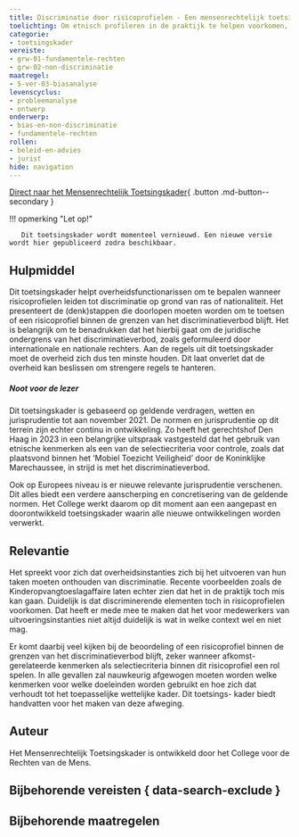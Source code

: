 ```yaml
---
title: Discriminatie door risicoprofielen - Een mensenrechtelijk toetsingskader 
toelichting: Om etnisch profileren in de praktijk te helpen voorkomen, heeft het College voor de Rechten van de Mens een mensenrechtelijk toetsingskader voor risicoprofielen ontwikkeld. Het biedt een overzicht van de juridische normen waar overheidsinstanties zich ten minste aan moeten houden als zij een risicoprofiel opstellen en inzetten zodat discriminatie op grond van etnische afkomst en nationaliteit wordt voorkomen.  
categorie: 
- toetsingskader 
vereiste:
- grw-01-fundamentele-rechten
- grw-02-non-discriminatie
maatregel:
- 5-ver-03-biasanalyse
levenscyclus:
- probleemanalyse
- ontwerp
onderwerp:
- bias-en-non-discriminatie
- fundamentele-rechten 
rollen:
- beleid-en-advies
- jurist
hide: navigation
---
```


<!-- tags -->

[Direct naar het Mensenrechtelijk Toetsingskader](https://publicaties.mensenrechten.nl/publicatie/61a734e65d726f72c45f9dce){ .button .md-button--secondary }

!!! opmerking "Let op!"

       Dit toetsingskader wordt momenteel vernieuwd. Een nieuwe versie wordt hier gepubliceerd zodra beschikbaar. 

## Hulpmiddel

Dit toetsingskader helpt overheidsfunctionarissen om te bepalen wanneer risicoprofielen leiden tot discriminatie op grond van ras of nationaliteit.
Het presenteert de (denk)stappen die doorlopen moeten worden om te toetsen of een risicoprofiel binnen de grenzen van het discriminatieverbod blijft.
Het is belangrijk om te benadrukken dat het hierbij gaat om de juridische ondergrens van het discriminatieverbod, zoals geformuleerd door internationale en nationale rechters.
Aan de regels uit dit toetsingskader moet de overheid zich dus ten minste houden. Dit laat onverlet dat de overheid kan beslissen om strengere regels te hanteren.

##### *Noot voor de lezer*

Dit toetsingskader is gebaseerd op geldende verdragen, wetten en jurisprudentie tot aan november 2021. De normen en jurisprudentie op dit terrein zijn echter continu in ontwikkeling. Zo heeft het gerechtshof Den Haag in 2023 in een belangrijke uitspraak vastgesteld dat het gebruik van etnische kenmerken als een van de selectiecriteria voor controle, zoals dat plaatsvond binnen het ‘Mobiel Toezicht Veiligheid’ door de Koninklijke Marechaussee, in strijd is met het discriminatieverbod.

Ook op Europees niveau is er nieuwe relevante jurisprudentie verschenen. Dit alles biedt een verdere aanscherping en concretisering van de geldende normen. Het College werkt daarom op dit moment aan een aangepast en doorontwikkeld toetsingskader waarin alle nieuwe ontwikkelingen worden verwerkt. 

## Relevantie
Het spreekt voor zich dat overheidsinstanties zich bij het uitvoeren van hun taken moeten onthouden van discriminatie. Recente voorbeelden zoals de Kinderopvangtoeslagaffaire laten echter zien dat het in de praktijk toch mis kan gaan. Duidelijk is dat discriminerende elementen toch in risicoprofielen voorkomen. Dat heeft er mede mee te maken dat het voor medewerkers van uitvoeringsinstanties niet altijd duidelijk is wat in welke context wel en niet mag.

Er komt daarbij veel kijken bij de beoordeling of een risicoprofiel binnen de grenzen van het discriminatieverbod blijft, zeker wanneer afkomst-gerelateerde kenmerken als selectiecriteria binnen dit risicoprofiel een rol spelen. In alle gevallen zal nauwkeurig afgewogen moeten worden welke kenmerken voor welke doeleinden worden gebruikt en hoe zich dat verhoudt tot het toepasselijke wettelijke kader. Dit toetsings- kader biedt handvatten voor het maken van deze afweging. 

## Auteur
Het Mensenrechtelijk Toetsingskader is ontwikkeld door het College voor de Rechten van de Mens.

## Bijbehorende vereisten { data-search-exclude }

<!-- list_vereisten_on_maatregelen_page -->

## Bijbehorende maatregelen

<!-- list_maatregelen_on_hulpmiddelen_page -->